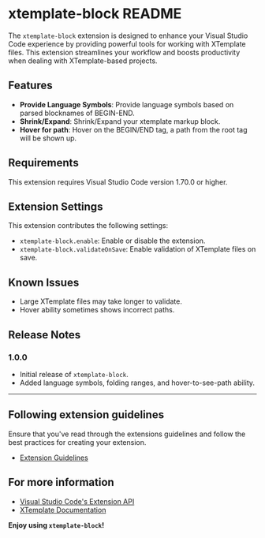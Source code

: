 # xtemplate-block README

The `xtemplate-block` extension is designed to enhance your Visual Studio Code experience by providing powerful tools for working with XTemplate files. This extension streamlines your workflow and boosts productivity when dealing with XTemplate-based projects.

## Features

- **Provide Language Symbols**: Provide language symbols based on parsed blocknames of BEGIN-END.
- **Shrink/Expand**: Shrink/Expand your xtemplate markup block.
- **Hover for path**: Hover on the BEGIN/END tag, a path from the root tag will be shown up.

## Requirements

This extension requires Visual Studio Code version 1.70.0 or higher.

## Extension Settings

This extension contributes the following settings:

- `xtemplate-block.enable`: Enable or disable the extension.
- `xtemplate-block.validateOnSave`: Enable validation of XTemplate files on save.

## Known Issues

- Large XTemplate files may take longer to validate.
- Hover ability sometimes shows incorrect paths.

## Release Notes

### 1.0.0

- Initial release of `xtemplate-block`.
- Added language symbols, folding ranges, and hover-to-see-path ability.

---

## Following extension guidelines

Ensure that you've read through the extensions guidelines and follow the best practices for creating your extension.

- [Extension Guidelines](https://code.visualstudio.com/api/references/extension-guidelines)

## For more information

- [Visual Studio Code's Extension API](https://code.visualstudio.com/api)
- [XTemplate Documentation](https://example.com/xtemplate-docs)

**Enjoy using `xtemplate-block`!**
